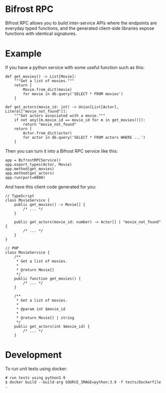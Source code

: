 # Bifrost RPC

Bifrost RPC allows you to build inter-service APIs where the endpoints are everyday typed
functions, and the generated client-side libraries expose functions with identical signatures.

# Example

If you have a python service with some useful function such as this:

    def get_movies() -> List[Movie]:
        """Get a list of movies."""
        return [
            Movie.from_dict(movie)
            for movie in db.query('SELECT * FROM movies')
        ]

    def get_actors(movie_id: int) -> Union[List[Actor], Literal["movie_not_found"]]:
        """Get actors associated with a movie."""
        if not any([m.movie_id == movie_id for m in get_movies()]):
            return "movie_not_found"
        return [
            Actor.from_dict(actor)
            for actor in db.query('SELECT * FROM actors WHERE ...')
        ]

Then you can turn it into a Bifrost RPC service like this:

    app = BifrostRPCService()
    app.export_types(Actor, Movie)
    app.method(get_movies)
    app.method(get_actors)
    app.run(port=8000)

And have this client code generated for you:

    // TypeScript
    class MovieService {
        public get_movies() -> Movie[] {
            /* ... */
        }

        public get_actors(movie_id: number) -> Actor[] | "movie_not_found" {
            /* ... */
        }
    }

    // PHP
    class MovieService {
        /**
         * Get a list of movies.
         *
         * @return Movie[]
         */
        public function get_movies() {
            /* ... */
        }

        /**
         * Get a list of movies.
         *
         * @param int $movie_id
         *
         * @return Movie[] | string
         */
        public get_actors(int $movie_id) {
            /* ... */
        }


# Development

To run unit tests using docker:

    # run tests using python3.9
    $ docker build --build-arg SOURCE_IMAGE=python:3.9 -f tests/Dockerfile .
